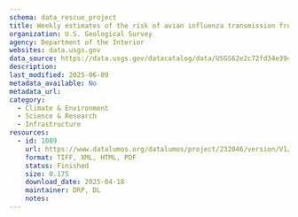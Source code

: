 ```yaml
---
schema: data_rescue_project 
title: Weekly estimates of the risk of avian influenza transmission from wild waterfowl to domestic poultry - Initial phase models
organization: U.S. Geological Survey
agency: Department of the Interior
websites: data.usgs.gov
data_source: https://data.usgs.gov/datacatalog/data/USGS62e2c72fd34e394b65364ee4
description: 
last_modified: 2025-06-09
metadata_available: No
metadata_url: 
category:
  - Climate & Environment 
  - Science & Research 
  - Infrastructure 
resources:
  - id: 1089
    url: https://www.datalumos.org/datalumos/project/232046/version/V1/view
    format: TIFF, XML, HTML, PDF
    status: Finished
    size: 0.175
    download_date: 2025-04-18
    maintainer: DRP, DL
    notes: 
---
```

